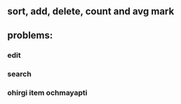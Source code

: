 ## sort, add, delete, count and avg mark

## problems:

### edit
### search 
### ohirgi item ochmayapti